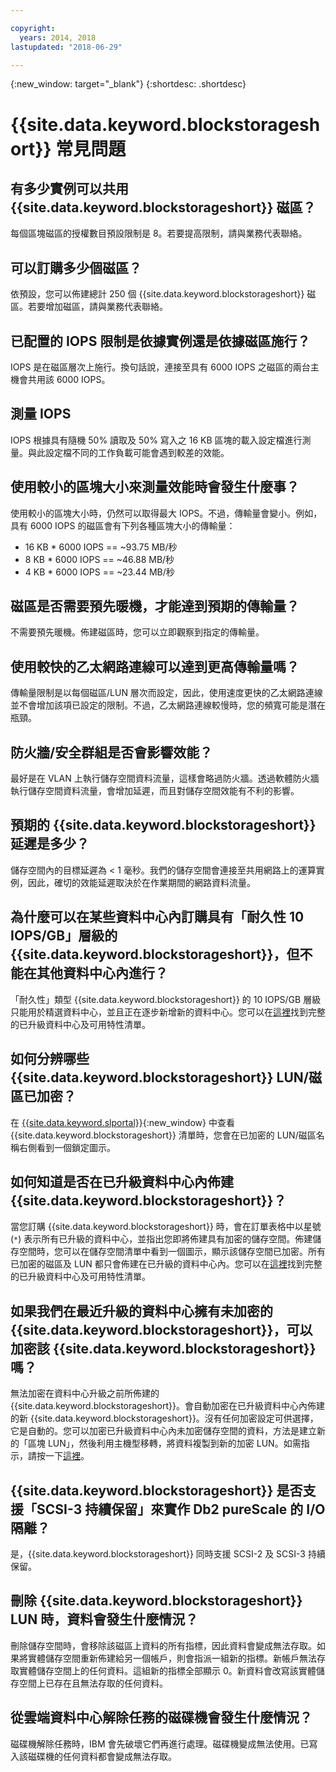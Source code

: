 ```yaml
---

copyright:
  years: 2014, 2018
lastupdated: "2018-06-29"

---
```

{:new_window: target="_blank"}
{:shortdesc: .shortdesc}

# {{site.data.keyword.blockstorageshort}} 常見問題

## 有多少實例可以共用 {{site.data.keyword.blockstorageshort}} 磁區？
每個區塊磁區的授權數目預設限制是 8。若要提高限制，請與業務代表聯絡。 

## 可以訂購多少個磁區？
依預設，您可以佈建總計 250 個 {{site.data.keyword.blockstorageshort}} 磁區。若要增加磁區，請與業務代表聯絡。

## 已配置的 IOPS 限制是依據實例還是依據磁區施行？
IOPS 是在磁區層次上施行。換句話說，連接至具有 6000 IOPS 之磁區的兩台主機會共用該 6000 IOPS。

## 測量 IOPS
IOPS 根據具有隨機 50% 讀取及 50% 寫入之 16 KB 區塊的載入設定檔進行測量。與此設定檔不同的工作負載可能會遇到較差的效能。

## 使用較小的區塊大小來測量效能時會發生什麼事？
使用較小的區塊大小時，仍然可以取得最大 IOPS。不過，傳輸量會變小。例如，具有 6000 IOPS 的磁區會有下列各種區塊大小的傳輸量：

- 16 KB * 6000 IOPS == ~93.75 MB/秒 
- 8 KB * 6000 IOPS == ~46.88 MB/秒
- 4 KB * 6000 IOPS == ~23.44 MB/秒

## 磁區是否需要預先暖機，才能達到預期的傳輸量？
不需要預先暖機。佈建磁區時，您可以立即觀察到指定的傳輸量。

## 使用較快的乙太網路連線可以達到更高傳輸量嗎？
傳輸量限制是以每個磁區/LUN 層次而設定，因此，使用速度更快的乙太網路連線並不會增加該項已設定的限制。不過，乙太網路連線較慢時，您的頻寬可能是潛在瓶頸。

## 防火牆/安全群組是否會影響效能？
最好是在 VLAN 上執行儲存空間資料流量，這樣會略過防火牆。透過軟體防火牆執行儲存空間資料流量，會增加延遲，而且對儲存空間效能有不利的影響。

## 預期的 {{site.data.keyword.blockstorageshort}} 延遲是多少？   
儲存空間內的目標延遲為 < 1 毫秒。我們的儲存空間會連接至共用網路上的運算實例，因此，確切的效能延遲取決於在作業期間的網路資料流量。

## 為什麼可以在某些資料中心內訂購具有「耐久性 10 IOPS/GB」層級的 {{site.data.keyword.blockstorageshort}}，但不能在其他資料中心內進行？
「耐久性」類型 {{site.data.keyword.blockstorageshort}} 的 10 IOPS/GB 層級只能用於精選資料中心，並且正在逐步新增新的資料中心。您可以在[這裡](new-ibm-block-and-file-storage-location-and-features.html)找到完整的已升級資料中心及可用特性清單。

## 如何分辨哪些 {{site.data.keyword.blockstorageshort}} LUN/磁區已加密？
在 [{{site.data.keyword.slportal}}](https://control.softlayer.com/){:new_window} 中查看 {{site.data.keyword.blockstorageshort}} 清單時，您會在已加密的 LUN/磁區名稱右側看到一個鎖定圖示。

## 如何知道是否在已升級資料中心內佈建 {{site.data.keyword.blockstorageshort}}？
當您訂購 {{site.data.keyword.blockstorageshort}} 時，會在訂單表格中以星號 (`*`) 表示所有已升級的資料中心，並指出您即將佈建具有加密的儲存空間。佈建儲存空間時，您可以在儲存空間清單中看到一個圖示，顯示該儲存空間已加密。所有已加密的磁區及 LUN 都只會佈建在已升級的資料中心內。您可以在[這裡](new-ibm-block-and-file-storage-location-and-features.html)找到完整的已升級資料中心及可用特性清單。

## 如果我們在最近升級的資料中心擁有未加密的 {{site.data.keyword.blockstorageshort}}，可以加密該 {{site.data.keyword.blockstorageshort}} 嗎？
無法加密在資料中心升級之前所佈建的 {{site.data.keyword.blockstorageshort}}。會自動加密在已升級資料中心內佈建的新 {{site.data.keyword.blockstorageshort}}。沒有任何加密設定可供選擇，它是自動的。您可以加密已升級資料中心內未加密儲存空間的資料，方法是建立新的「區塊 LUN」，然後利用主機型移轉，將資料複製到新的加密 LUN。如需指示，請按一下[這裡](migrate-block-storage-encrypted-block-storage.html)。

## {{site.data.keyword.blockstorageshort}} 是否支援「SCSI-3 持續保留」來實作 Db2 pureScale 的 I/O 隔離？
是，{{site.data.keyword.blockstorageshort}} 同時支援 SCSI-2 及 SCSI-3 持續保留。

## 刪除 {{site.data.keyword.blockstorageshort}} LUN 時，資料會發生什麼情況？
刪除儲存空間時，會移除該磁區上資料的所有指標，因此資料會變成無法存取。如果將實體儲存空間重新佈建給另一個帳戶，則會指派一組新的指標。新帳戶無法存取實體儲存空間上的任何資料。這組新的指標全部顯示 0。新資料會改寫該實體儲存空間上已存在且無法存取的任何資料。

## 從雲端資料中心解除任務的磁碟機會發生什麼情況？
磁碟機解除任務時，IBM 會先破壞它們再進行處理。磁碟機變成無法使用。已寫入該磁碟機的任何資料都會變成無法存取。
